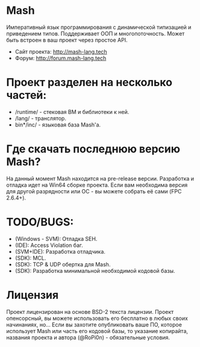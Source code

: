 # Mash
Императивный язык программирования с динамической типизацией и приведением типов. 
Поддерживает ООП и многопоточность.
Может быть встроен в ваш проект через простое API.

- Сайт проекта: http://mash-lang.tech
- Форум: http://forum.mash-lang.tech

# Проект разделен на несколько частей:
- /runtime/ - стековая ВМ и библиотеки к ней.
- /lang/ - транслятор.
- bin*/inc/ - языковая база Mash'а.

# Где скачать последнюю версию Mash?
На данный момент Mash находится на pre-release версии.
Разработка и отладка идет на Win64 сборке проекта.
Если вам необходима версия для другой разрядности или ОС - вы можете собрать её сами (FPC 2.6.4+).

# TODO/BUGS:
- (Windows - SVM): Отладка SEH.
- (IDE): Access Violation баг.
- (SVM+IDE): Разработка отладчика.
- (SDK): MCL.
- (SDK): TCP & UDP обертка для Mash.
- (SDK): Разработка минимальной необходимой кодовой базы.

# Лицензия
Проект лицензирован на основе BSD-2 текста лицензии.
Проект опенсорсный, вы можете использовать его бесплатно в любых своих начинаниях, но...
Если вы захотите опубликовать ваше ПО, которое использует Mash или часть его кодовой базы,
то указание копирайта, названия проекта и автора (@RoPi0n) - обязательные условия.
